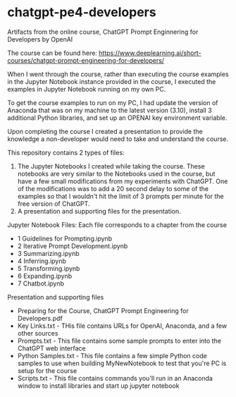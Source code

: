 # chatgpt-pe4-developers
Artifacts from the online course, ChatGPT Prompt Enginnering for Developers by OpenAI

The course can be found here: https://www.deeplearning.ai/short-courses/chatgpt-prompt-engineering-for-developers/

When I went through the course, rather than executing the course examples in the Jupyter Notebook instance provided in the course, I executed the examples in Jupyter Notebook running on my own PC. 

To get the course examples to run on my PC, I had update the version of Anaconda that was on my machine to the latest version (3.10), install 3 additional Python libraries, and set up an OPENAI key environment variable. 

Upon completing the course I created a presentation to provide the knowledge a non-developer would need to take and understand the course. 

This repository contains 2 types of files:
1. The Jupyter Notebooks I created while taking the course. These notebooks are very similar to the Notebooks used in the course, but have a few small modifications from my experiments with ChatGPT. One of the modifications was to add a 20 second delay to some of the examples so that I wouldn't hit the limit of 3 prompts per minute for the free version of ChatGPT.
2. A presentation and supporting files for the presentation.

Jupyter Notebook Files: Each file corresponds to a chapter from the course
- 1 Guidelines for Prompting.ipynb
- 2 Iterative Prompt Development.ipynb
- 3 Summarizing.ipynb
- 4 Inferring.ipynb
- 5 Transforming.ipynb
- 6 Expanding.ipynb
- 7 Chatbot.ipynb

Presentation and supporting files
- Preparing for the Course, ChatGPT Prompt Engineering for Developers.pdf
- Key Links.txt - THis file contains URLs for OpenAI, Anaconda, and a few other sources
- Prompts.txt - This file contains some sample prompts to enter into the ChatGPT web interface
- Python Samples.txt - This file contains a few simple Python code samples to use when building MyNewNotebook
to test that you're PC is setup for the course
- Scripts.txt - This file contains commands you'll run in an Anaconda window to install libraries and start up jupyter notebook

